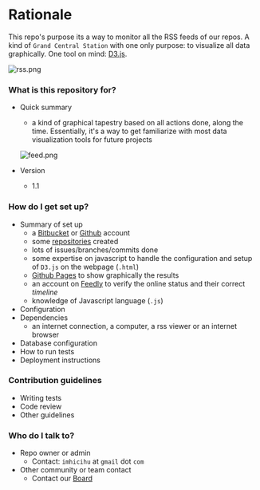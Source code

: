 # Rationale #

This repo's purpose its a way to monitor all the RSS feeds of our repos. A kind of `Grand Central Station` with one only purpose: to visualize all data graphically. One tool on mind: [D3.js](https://d3js.org/).

![rss.png](https://bitbucket.org/repo/AgG5e6d/images/2187833784-rss.png)



### What is this repository for? ###

* Quick summary
	- a kind of  graphical tapestry  based on all actions done, along the time. Essentially, it's a way to get familiarize with most data visualization tools for future  projects
	
	![feed.png](https://bitbucket.org/repo/aBjx4q/images/1626076599-feed.png)
	
* Version
	- 1.1

### How do I get set up? ###

* Summary of set up
	- a [Bitbucket](http://bitbucket.org/) or [Github](http://github.com/) account
	- some [repositories](https://bitbucket.org/imhicihu/) created
	- lots of issues/branches/commits done
	- some expertise on javascript to handle the configuration and setup of `D3.js` on the webpage (`.html`)
	- [Github Pages](https://pages.github.com/) to show graphically the results
	- an account on [Feedly](http://feedly.com/) to verify the online status and their correct _timeline_
	- knowledge of Javascript language (`.js`)
* Configuration
* Dependencies
	- an internet connection, a computer, a rss viewer or an internet browser
* Database configuration
* How to run tests
* Deployment instructions

### Contribution guidelines ###

* Writing tests
* Code review
* Other guidelines

### Who do I talk to? ###

* Repo owner or admin
	- Contact: `imhicihu` at `gmail` dot `com`
* Other community or team contact
	- Contact our [Board](https://bitbucket.org/imhicihu/rss-feeds-self-tracking-control-of-repositories/addon/trello/trello-board)